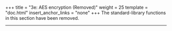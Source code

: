 +++
title = "3e: AES encryption (Removed)"
weight = 25
template = "doc.html"
insert_anchor_links = "none"
+++
The standard-library functions in this section have been removed.

---
